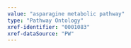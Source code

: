 ```yaml
---
value: "asparagine metabolic pathway"
type: "Pathway Ontology"
xref-identifier: "0001083"
xref-dataSource: "PW"
---
```

